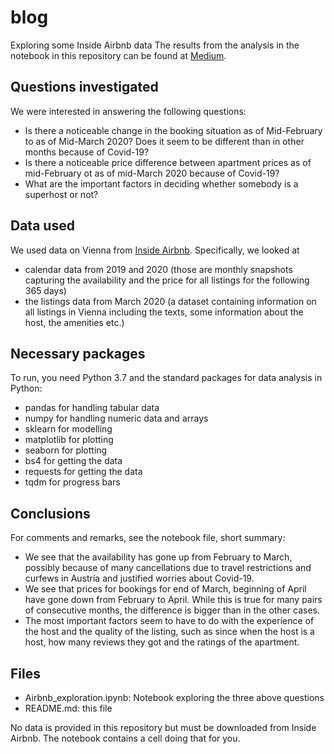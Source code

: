 # blog
Exploring some Inside Airbnb data
The results from the analysis in the notebook in this repository can be found at [Medium](https://medium.com/@martin.koeberl/how-covid-19-makes-it-cheaper-and-easier-to-get-a-place-to-stay-in-vienna-fbff17cf70f6).

## Questions investigated
We were interested in answering the following questions:
- Is there a noticeable change in the booking situation as of Mid-February to as of Mid-March 2020? Does it seem to be different than in other months because of Covid-19?
- Is there a noticeable price difference between apartment prices as of mid-February ot as of mid-March 2020 because of Covid-19?
- What are the important factors in deciding whether somebody is a superhost or not?

## Data used
We used data on Vienna from [Inside Airbnb](http://insideairbnb.com/). Specifically, we looked at
- calendar data from 2019 and 2020 (those are monthly snapshots capturing the availability and the price for all listings for the following 365 days)
- the listings data from March 2020 (a dataset containing information on all listings in Vienna including the texts, some information about the host, the amenities etc.)

## Necessary packages
To run, you need Python 3.7 and the standard packages for data analysis in Python:
- pandas for handling tabular data
- numpy for handling numeric data and arrays
- sklearn for modelling
- matplotlib for plotting
- seaborn for plotting
- bs4 for getting the data
- requests for getting the data
- tqdm for progress bars

## Conclusions
For comments and remarks, see the notebook file, short summary:
- We see that the availability has gone up from February to March, possibly because of many cancellations due to travel restrictions and curfews in Austria and justified worries about Covid-19.
- We see that prices for bookings for end of March, beginning of April have gone down from February to April. While this is true for many pairs of consecutive months, the difference is bigger than in the other cases.
- The most important factors seem to have to do with the experience of the host and the quality of the listing, such as since when the host is a host, how many reviews they got and the ratings of the apartment.

## Files
- Airbnb_exploration.ipynb: Notebook exploring the three above questions
- README.md: this file

No data is provided in this repository but must be downloaded from Inside Airbnb. The notebook contains a cell doing that for you.